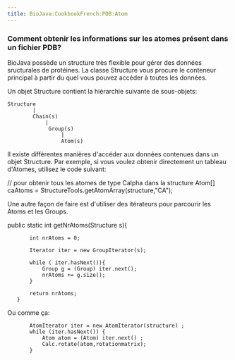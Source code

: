 ```yaml
---
title: BioJava:CookbookFrench:PDB:Atom
---
```


### Comment obtenir les informations sur les atomes présent dans un fichier PDB?

BioJava possède un structure très flexible pour gérer des données
sructurales de protéines. La classe Structure vous procure le conteneur
principal à partir du quel vous pouvez accéder à toutes les données.

Un objet Structure contient la hiérarchie suivante de sous-objets:

    Structure
            |
            Chain(s)
                |
                 Group(s)
                     |
                     Atom(s)

Il existe différentes manières d'accéder aux données contenues dans un
objet Structure. Par exemple, si vous voulez obtenir directement un
tableau d'Atomes, utilisez le code suivant:

<java>

// pour obtenir tous les atomes de type Calpha dans la structure Atom[]
caAtoms = StructureTools.getAtomArray(structure,"CA");

</java>

Une autre façon de faire est d'utiliser des itérateurs pour parcourir
les Atoms et les Groups.

<java> public static int getNrAtoms(Structure s){

`       int nrAtoms = 0;`  
`       `  
`       Iterator iter = new GroupIterator(s);`  
`       `  
`       while ( iter.hasNext()){`  
`           Group g = (Group) iter.next();`  
`           nrAtoms += g.size();`  
`       }`  
`       `  
`       return nrAtoms;`  
`   }`

</java>

Ou comme ça:

<java>

`       AtomIterator iter = new AtomIterator(structure) ;`  
`       while (iter.hasNext()) {`  
`           Atom atom = (Atom) iter.next() ;`  
`           Calc.rotate(atom,rotationmatrix);`  
`       }`

</java>
